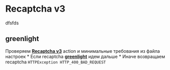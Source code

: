 # Recaptcha v3

dfsfds


## greenlight

Проверяем [**Recaptcha v3**](recaptcha_v3.md) action и минимальные требования из файла настроек
    * Если recaptcha [**greenlight**](recaptcha_v3.md#greenlight) идем дальше
    * Иначе возвращаем recaptcha `HTTPException HTTP_400_BAD_REQUEST`